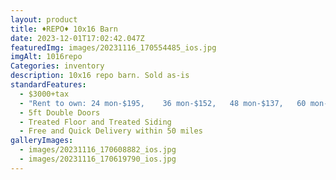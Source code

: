 ```yaml
---
layout: product
title: ♦️REPO♦️ 10x16 Barn
date: 2023-12-01T17:02:42.047Z
featuredImg: images/20231116_170554485_ios.jpg
imgAlt: 1016repo
Categories: inventory
description: 10x16 repo barn. Sold as-is
standardFeatures:
  - $3000+tax
  - "Rent to own: 24 mon-$195,    36 mon-$152,   48 mon-$137,   60 mon-$121"
  - 5ft Double Doors
  - Treated Floor and Treated Siding
  - Free and Quick Delivery within 50 miles
galleryImages:
  - images/20231116_170608882_ios.jpg
  - images/20231116_170619790_ios.jpg
---
```


